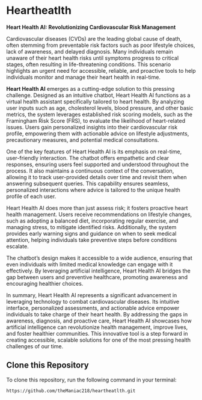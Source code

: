 # Heartheatlth

**Heart Health AI: Revolutionizing Cardiovascular Risk Management**

Cardiovascular diseases (CVDs) are the leading global cause of death, often stemming from preventable risk factors such as poor lifestyle choices, lack of awareness, and delayed diagnosis. Many individuals remain unaware of their heart health risks until symptoms progress to critical stages, often resulting in life-threatening conditions. This scenario highlights an urgent need for accessible, reliable, and proactive tools to help individuals monitor and manage their heart health in real-time.

**Heart Health AI** emerges as a cutting-edge solution to this pressing challenge. Designed as an intuitive chatbot, Heart Health AI functions as a virtual health assistant specifically tailored to heart health. By analyzing user inputs such as age, cholesterol levels, blood pressure, and other basic metrics, the system leverages established risk scoring models, such as the Framingham Risk Score (FRS), to evaluate the likelihood of heart-related issues. Users gain personalized insights into their cardiovascular risk profile, empowering them with actionable advice on lifestyle adjustments, precautionary measures, and potential medical consultations.

One of the key features of Heart Health AI is its emphasis on real-time, user-friendly interaction. The chatbot offers empathetic and clear responses, ensuring users feel supported and understood throughout the process. It also maintains a continuous context of the conversation, allowing it to track user-provided details over time and revisit them when answering subsequent queries. This capability ensures seamless, personalized interactions where advice is tailored to the unique health profile of each user.

Heart Health AI does more than just assess risk; it fosters proactive heart health management. Users receive recommendations on lifestyle changes, such as adopting a balanced diet, incorporating regular exercise, and managing stress, to mitigate identified risks. Additionally, the system provides early warning signs and guidance on when to seek medical attention, helping individuals take preventive steps before conditions escalate. 

The chatbot’s design makes it accessible to a wide audience, ensuring that even individuals with limited medical knowledge can engage with it effectively. By leveraging artificial intelligence, Heart Health AI bridges the gap between users and preventive healthcare, promoting awareness and encouraging healthier choices.

In summary, Heart Health AI represents a significant advancement in leveraging technology to combat cardiovascular diseases. Its intuitive interface, personalized assessments, and actionable advice empower individuals to take charge of their heart health. By addressing the gaps in awareness, diagnosis, and proactive care, Heart Health AI showcases how artificial intelligence can revolutionize health management, improve lives, and foster healthier communities. This innovative tool is a step forward in creating accessible, scalable solutions for one of the most pressing health challenges of our time.

## Clone this Repository

To clone this repository, run the following command in your terminal:

```bash
https://github.com/theManiac218/heartheatlth.git
